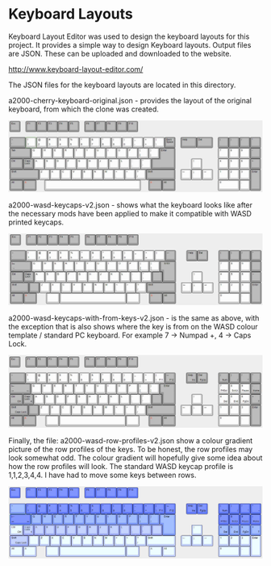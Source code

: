 # Keyboard Layouts
Keyboard Layout Editor was used to design the keyboard layouts for this project. It provides a simple way to design Keyboard layouts. Output files are JSON. These can be uploaded and downloaded to the website.

http://www.keyboard-layout-editor.com/

The JSON files for the keyboard layouts are located in this directory. 

a2000-cherry-keyboard-original.json - provides the layout of the original keyboard, from which the clone was created. 

![](a2000-cherry-keyboard-original.JPG)

a2000-wasd-keycaps-v2.json - shows what the keyboard looks like after the necessary mods have been applied to make it compatible with WASD printed keycaps.

![](a2000-wasd-keycaps-v2.JPG)

a2000-wasd-keycaps-with-from-keys-v2.json - is the same as above, with the exception that is also shows where the key is from on the WASD colour template / standard PC keyboard. For example 7 -> Numpad +, 4 -> Caps Lock. 

![](a2000-wasd-keycaps-with-from-keys-v2.JPG)

Finally, the file: a2000-wasd-row-profiles-v2.json show a colour gradient picture of the row profiles of the keys. To be honest, the row profiles may look somewhat odd. The colour gradient will hopefully give some idea about how the row profiles will look. The standard WASD keycap profile is 1,1,2,3,4,4. I have had to move some keys between rows. 

![](a2000-wasd-row-profiles-v2.JPG)
